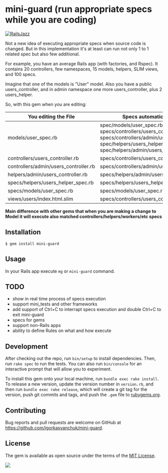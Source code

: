 # mini-guard (run appropriate specs while you are coding)

[![RailsJazz](https://github.com/igorkasyanchuk/rails_time_travel/blob/main/docs/my_other.svg?raw=true)](https://www.railsjazz.com)

Not a new idea of executing appropriate specs when source code is changed. But in this implementation it's at least can run not only 1 to 1 related spec but also few additional.

For example, you have an average Rails app (with factories, and Rspec). It contains 20 controllers, few namespaces, 15 models, helpers, SLIM views, and 100 specs. 

Imagine that one of the models is "User" model. Also you have a public users_controller, and in admin namespace one more users_controller, plus 2 users_helper.

So, with this gem when you are editing:

| You editing the File | Specs automatically executed |
|-----|-----------------|
| models/user_spec.rb | spec/models/user_spec.rb, specs/controllers/users_controller_spec.rb, specs/controllers/admin/users_controller_spec.rb, spec/helpers/users_helper_spec.rb, spec/helpers/admin/users_helper_spec.rb |
| controllers/users_controller.rb | specs/controllers/users_controller_spec.rb |
| controllers/admin/users_controller.rb | specs/controllers/admin/users_controller_spec.rb |
| helpers/admin/users_controller.rb | specs/helpers/admin/users_helper_spec.rb |
| specs/helpers/users_helper_spec.rb | specs/helpers/users_helper_spec.rb |
| specs/models/user_spec.rb | specs/models/user_spec.rb |
| views/users/index.html.slim | specs/controllers/users_controller_spec.rb |


**Main difference with other gems that when you are making a change to Model it will execute also matched controllers/helpers/workers/etc specs**

## Installation

    $ gem install mini-guard

## Usage

In your Rails app execute `mg` or `mini-guard` command.

## TODO

- show in real time process of specs execution
- support mini_tests and other frameworks
- add support of Ctrl+C to interrapt specs execution and double Ctrl+C to exit mini-guard
- specs for gems
- support non-Rails apps
- ability to define Rules on what and how execute

## Development

After checking out the repo, run `bin/setup` to install dependencies. Then, run `rake spec` to run the tests. You can also run `bin/console` for an interactive prompt that will allow you to experiment.

To install this gem onto your local machine, run `bundle exec rake install`. To release a new version, update the version number in `version.rb`, and then run `bundle exec rake release`, which will create a git tag for the version, push git commits and tags, and push the `.gem` file to [rubygems.org](https://rubygems.org).

## Contributing

Bug reports and pull requests are welcome on GitHub at https://github.com/igorkasyanchuk/mini-guard.

## License

The gem is available as open source under the terms of the [MIT License](https://opensource.org/licenses/MIT).

[<img src="https://github.com/igorkasyanchuk/rails_time_travel/blob/main/docs/more_gems.png?raw=true"
/>](https://www.railsjazz.com/)
